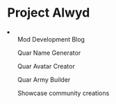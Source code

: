 # Project Alwyd
<li>
  <ul>Mod Development Blog</ul>
  <ul>Quar Name Generator</ul>
  <ul>Quar Avatar Creator</ul>
  <ul>Quar Army Builder</ul>
  <ul>Showcase community creations</ul>
</li>
